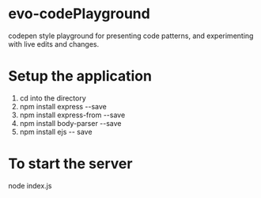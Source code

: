 # evo-codePlayground
codepen style playground for presenting code patterns, and experimenting with live edits and changes.

# Setup the application
1) cd into the directory
2) npm install express --save
3) npm install express-from --save
4) npm install body-parser --save
5) npm install ejs -- save

# To start the server
node index.js


